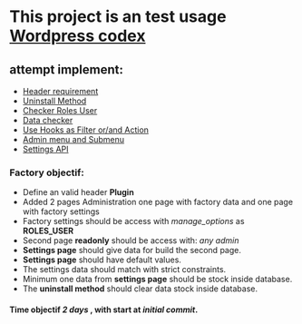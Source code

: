 # This project is an test usage [Wordpress codex](https://developer.wordpress.org/plugins/intro/)

## attempt implement:
  
   - [Header requirement]( https://developer.wordpress.org/plugins/plugin-basics/header-requirements/ )
   - [Uninstall Method]( https://developer.wordpress.org/plugins/plugin-basics/uninstall-methods/ )
   - [Checker Roles User]( https://developer.wordpress.org/plugins/security/checking-user-capabilities/ )
   - [Data checker]( https://developer.wordpress.org/plugins/security/data-validation/ )
   - [Use Hooks as Filter or/and Action]( https://developer.wordpress.org/plugins/hooks/ )
   - [Admin menu and Submenu]( https://developer.wordpress.org/plugins/administration-menus/ )
   - [Settings API]( https://developer.wordpress.org/plugins/settings/settings-api/ )

### Factory objectif:

- Define an valid header **Plugin**
- Added 2 pages Administration one page with factory data and one page with factory settings
- Factory settings should be access with *manage_options* as **ROLES_USER**
- Second page **readonly** should be access with: *any admin*
- **Settings page** should give data for build the second page.
- **Settings page** should have default values.
- The settings data should match with strict constraints.
- Minimum one data from **settings page** should be stock inside database.
- The **uninstall method** should clear data stock inside database.


#### Time objectif *2 days* , with start at *initial commit*.
